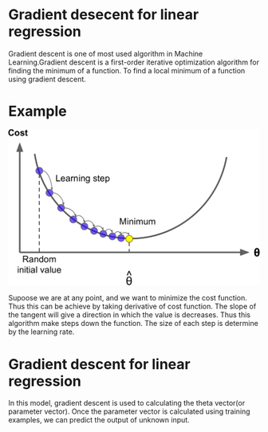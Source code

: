 # **Gradient desecent for linear regression**
Gradient descent is one of most used algorithm in Machine Learning.Gradient descent is a first-order iterative optimization algorithm for finding the minimum of a function. To find a local minimum of a function using gradient descent.

# Example
![image](gradient.png)

Supoose we are at any point, and we want to minimize the cost function. Thus this can be achieve by taking derivative of cost function.
The slope of the tangent will give a direction in which the value is decreases. Thus this algorithm make steps down the function.
The size of each step is determine by the learning rate.

# **Gradient descent for linear regression**
In this model, gradient descent is used to calculating the theta vector(or parameter vector). Once the parameter vector is calculated using
training examples, we can predict the output of unknown input.
